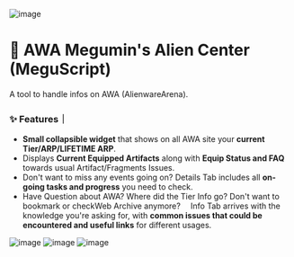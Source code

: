 ![image](https://github.com/user-attachments/assets/1660b438-e1e1-4b68-afa7-33af4b101b88)

# 💟 AWA Megumin's Alien Center (MeguScript)

A tool to handle infos on AWA (AlienwareArena).

### ✨ Features｜
- **Small collapsible widget** that shows on all AWA site your **current Tier/ARP/LIFETIME ARP**.
- Displays **Current Equipped Artifacts** along with **Equip Status and FAQ** towards usual Artifact/Fragments Issues.
- Don't want to miss any events going on? Details Tab includes all **on-going tasks and progress** you need to check.
- Have Question about AWA? Where did the Tier Info go? Don't want to bookmark or checkWeb Archive anymore?
⠀
Info Tab arrives with the knowledge you're asking for, with **common issues that could be encountered and useful links** for different usages.

![image](https://github.com/user-attachments/assets/a87b435e-258e-43c3-9b9e-ab0fc1305b01)
![image](https://github.com/user-attachments/assets/6ab85cd8-c3fe-43ee-8883-62c2f4e00843)
![image](https://github.com/user-attachments/assets/c7b97a47-8277-43e3-806b-e101cf7d2971)
